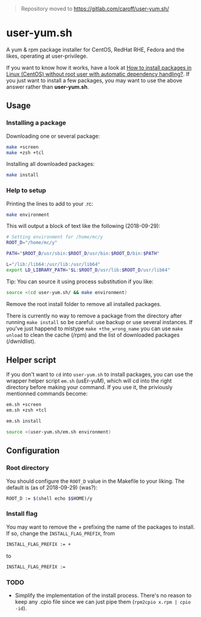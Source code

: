 > Repository moved to https://gitlab.com/caroff/user-yum.sh/

# user-yum.sh

A yum &amp; rpm package installer for CentOS, RedHat RHE, Fedora and the likes, operating at user-privilege.

If you want to know how it works, have a look at [How to install packages in Linux (CentOS) without root user with automatic dependency handling?](https://stackoverflow.com/a/52567731/2514354). If you just want to install a few packages, you may want to use the above answer rather than **user-yum.sh**.

## Usage

### Installing a package

Downloading one or several package:

```sh
make +screen
make +zsh +tcl
```

Installing all downloaded packages:

```sh
make install
```

### Help to setup

Printing the lines to add to your .rc:

```sh
make environment
```

This will output a block of text like the following (2018-09-29):

```sh
# Setting environment for /home/mc/y
ROOT_D="/home/mc/y"

PATH="$ROOT_D/usr/sbin:$ROOT_D/usr/bin:$ROOT_D/bin:$PATH"

L="/lib:/lib64:/usr/lib:/usr/lib64"
export LD_LIBRARY_PATH="$L:$ROOT_D/usr/lib:$ROOT_D/usr/lib64"
```

Tip: You can source it using process substitution if you like:

```sh
source <(cd user-yum.sh/ && make environment)
```

Remove the root install folder to remove all installed packages.

There is currently no way to remove a package from the directory after running
`make install` so be careful: use backup or use several instances. If you've
just happend to mistype `make +the_wrong_name` you can use `make unload` to
clean the cache (/rpm) and the list of downloaded packages (/dwnldlist).

## Helper script

If you don't want to `cd` into `user-yum.sh` to install packages, you can use the
wrapper helper script `em.sh` (usEr-yuM), which will cd into the right directory
before making your command. If you use it, the priviously mentionned commands become:

```sh
em.sh +screen
em.sh +zsh +tcl
```

```sh
em.sh install
```

```sh
source <(user-yum.sh/em.sh environment)
```

## Configuration

### Root directory

You should configure the `ROOT_D` value in the Makefile to your liking. The
default is (as of 2018-09-29) (was?):

```sh
ROOT_D := $(shell echo $$HOME)/y
```

### Install flag

You may want to remove the + prefixing the name of the packages to install. If
so, change the `INSTALL_FLAG_PREFIX`, from

```sh
INSTALL_FLAG_PREFIX := +
```

to

```sh
INSTALL_FLAG_PREFIX :=
```

### TODO

* Simplify the implementation of the install process. There's no reason to keep
any .cpio file since we can just pipe them (`rpm2cpio x.rpm | cpio -id`).

